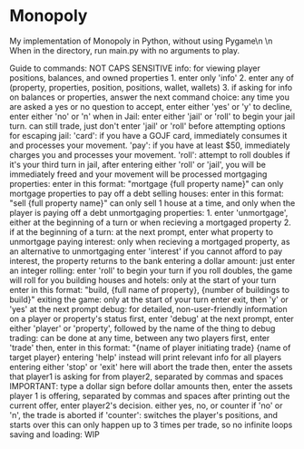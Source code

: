 # Monopoly
My implementation of Monopoly in Python, without using Pygame\n
\n
When in the directory, run main.py with no arguments to play.

Guide to commands:
    NOT CAPS SENSITIVE
    info: for viewing player positions, balances, and owned properties
        1. enter only 'info'
        2. enter any of (property, properties, position, positions, wallet, wallets)
        3. if asking for info on balances or properties, answer the next command
    choice: any time you are asked a yes or no question
        to accept, enter either 'yes' or 'y'
        to decline, enter either 'no' or 'n'
    when in Jail: enter either 'jail' or 'roll' to begin your jail turn.
        can still trade, just don't enter 'jail' or 'roll' before attempting
        options for escaping jail:
            'card': if you have a GOJF card, immediately consumes it and processes your movement.
            'pay': if you have at least $50, immediately charges you and processes your movement.
            'roll': attempt to roll doubles
            if it's your third turn in jail, after entering either 'roll' or 'jail', you will be immediately freed and your movement will be processed
    mortgaging properties:
        enter in this format: "mortgage {full property name}"
        can only mortgage properties to pay off a debt
    selling houses:
        enter in this format: "sell {full property name}"
        can only sell 1 house at a time, and only when the player is paying off a debt
    unmortgaging properties:
        1. enter 'unmortgage', either at the beginning of a turn or when recieving a mortgaged property
        2. if at the beginning of a turn: at the next prompt, enter what property to unmortgage
    paying interest: only when recieving a mortgaged property, as an alternative to unmortgaging
        enter 'interest'
        if you cannot afford to pay interest, the property returns to the bank
    entering a dollar amount: just enter an integer
    rolling:
        enter 'roll' to begin your turn
        if you roll doubles, the game will roll for you
    building houses and hotels: only at the start of your turn
        enter in this format: "build, {full name of property}, {number of buildings to build}"
    exiting the game: only at the start of your turn
        enter exit, then 'y' or 'yes' at the next prompt
    debug: for detailed, non-user-friendly information on a player or property's status
        first, enter 'debug'
        at the next prompt, enter either 'player' or 'property', followed by the name of the thing to debug
    trading: can be done at any time, between any two players
        first, enter 'trade'
        then, enter in this format: "{name of player initiating trade} {name of target player}
            entering 'help' instead will print relevant info for all players
            entering either 'stop' or 'exit' here will abort the trade
        then, enter the assets that player1 is asking for from player2, separated by commas and spaces
            IMPORTANT: type a dollar sign before dollar amounts
        then, enter the assets player 1 is offering, separated by commas and spaces
        after printing out the current offer, enter player2's decision. either yes, no, or counter
        if 'no' or 'n', the trade is aborted
        if 'counter': switches the player's positions, and starts over
            this can only happen up to 3 times per trade, so no infinite loops
    saving and loading: WIP